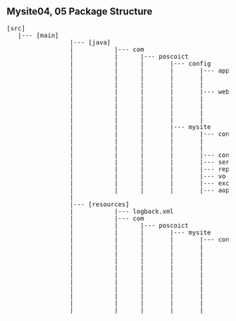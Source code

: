 ## Mysite04, 05 Package Structure
<pre>
[src]
   |--- [main]
                 |--- [java]
                 |	         |--- com 
                 |	         |		|--- poscoict
                 |	         |		|		|--- config
                 |	         |		|		|		|--- app
                 |	         |		|		|		|		|--- DBConfig.java
                 |	         |		|		|		|		|--- MyBatisConfig.java
                 |	         |		|		|		|--- web
                 |	         |		|		|		|		|--- MVCConfig.java
                 |	         |		|		|		|		|--- SecurityConfig.java
                 |	         |		|		|		|		|--- MessageConfig.java
                 |	         |		|		|		|		|--- FileuploadConfig.java
                 |	         |		|		|--- mysite
                 |	         |		|		|		|--- config
                 |	         |		|		|		|		|--- AppConfig.java
                 |	         |		|		|		|		|--- WebConfig.java
                 |	         |		|		|		|--- controller
                 |	         |		|		|		|--- service
                 |	         |		|		|		|--- repository
                 |	         |		|		|		|--- vo
                 |	         |		|		|		|--- exception
                 |	         |		|		|		|--- aop
                 |
                 |--- [resources]
                 |	         |--- logback.xml	
                 |	         |--- com 
                 |	         |		|--- poscoict
                 |	         |		|		|--- mysite
                 |	         |		|		|		|--- config
                 |	         |		|		|		|		|--- app
                 |	         |		|		|		|		|		|--- jdbc.properties
                 |	         |		|		|		|		|		|--- mybatis
                 |	         |		|		|		|		|		|		|--- configuration.xml
                 |	         |		|		|		|		|		|		|--- mappers
                 |	         |		|		|		|		|		|		|		|--- board.xml
                 |	         |		|		|		|		|		|		|		|--- user.xml
                 |	         |		|		|		|		|--- web
                 |	         |		|		|		|		|     |--- messages
                 |	         |		|		|		|		|     |       |--- messages_ko.properties 
<pre>
